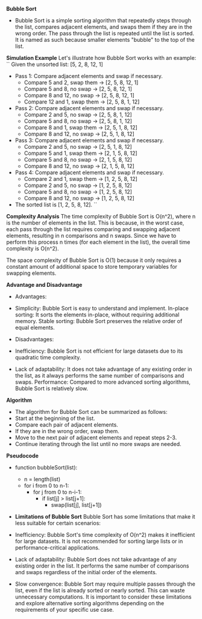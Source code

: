 
**Bubble Sort**
- Bubble Sort is a simple sorting algorithm that repeatedly steps through the list, compares adjacent elements, and swaps them if they are in the wrong order. The pass through the list is repeated until the list is sorted. It is named as such because smaller elements "bubble" to the top of the list.

**Simulation Example**
Let's illustrate how Bubble Sort works with an example:
``
Given the unsorted list: [5, 2, 8, 12, 1]
- Pass 1: Compare adjacent elements and swap if necessary.
  - Compare 5 and 2, swap them -> [2, 5, 8, 12, 1]
  - Compare 5 and 8, no swap -> [2, 5, 8, 12, 1]
  - Compare 8 and 12, no swap -> [2, 5, 8, 12, 1]
  - Compare 12 and 1, swap them -> [2, 5, 8, 1, 12]
- Pass 2: Compare adjacent elements and swap if necessary.
  - Compare 2 and 5, no swap -> [2, 5, 8, 1, 12]
  - Compare 5 and 8, no swap -> [2, 5, 8, 1, 12]
  - Compare 8 and 1, swap them -> [2, 5, 1, 8, 12]
  - Compare 8 and 12, no swap -> [2, 5, 1, 8, 12]
- Pass 3: Compare adjacent elements and swap if necessary.
  - Compare 2 and 5, no swap -> [2, 5, 1, 8, 12]
  - Compare 5 and 1, swap them -> [2, 1, 5, 8, 12]
  - Compare 5 and 8, no swap -> [2, 1, 5, 8, 12]
  - Compare 8 and 12, no swap -> [2, 1, 5, 8, 12]
- Pass 4: Compare adjacent elements and swap if necessary.
  - Compare 2 and 1, swap them -> [1, 2, 5, 8, 12]
  - Compare 2 and 5, no swap -> [1, 2, 5, 8, 12]
  - Compare 5 and 8, no swap -> [1, 2, 5, 8, 12]
  - Compare 8 and 12, no swap -> [1, 2, 5, 8, 12]
- The sorted list is [1, 2, 5, 8, 12].
``

**Complexity Analysis**
The time complexity of Bubble Sort is O(n^2), where n is the number of elements in the list. This is because, in the worst case, each pass through the list requires comparing and swapping adjacent elements, resulting in n comparisons and n swaps. Since we have to perform this process n times (for each element in the list), the overall time complexity is O(n^2).

The space complexity of Bubble Sort is O(1) because it only requires a constant amount of additional space to store temporary variables for swapping elements.

**Advantage and Disadvantage**
- Advantages:
- Simplicity: Bubble Sort is easy to understand and implement.
In-place sorting: It sorts the elements in-place, without requiring additional memory.
Stable sorting: Bubble Sort preserves the relative order of equal elements.

- Disadvantages:
- Inefficiency: Bubble Sort is not efficient for large datasets due to its quadratic time complexity.
- Lack of adaptability: It does not take advantage of any existing order in the list, as it always performs the same number of comparisons and swaps.
Performance: Compared to more advanced sorting algorithms, Bubble Sort is relatively slow.

**Algorithm**
- The algorithm for Bubble Sort can be summarized as follows:
- Start at the beginning of the list.
- Compare each pair of adjacent elements.
- If they are in the wrong order, swap them.
- Move to the next pair of adjacent elements and repeat steps 2-3.
- Continue iterating through the list until no more swaps are needed.

**Pseudocode**

- function bubbleSort(list):
    - n = length(list)
    - for i from 0 to n-1:
        - for j from 0 to n-i-1:
            - if list[j] > list[j+1]:
                - swap(list[j], list[j+1])


- **Limitations of Bubble Sort**
Bubble Sort has some limitations that make it less suitable for certain scenarios:
- Inefficiency: Bubble Sort's time complexity of O(n^2) makes it inefficient for large datasets. It is not recommended for sorting large lists or in performance-critical applications.

- Lack of adaptability: Bubble Sort does not take advantage of any existing order in the list. It performs the same number of comparisons and swaps regardless of the initial order of the elements.

- Slow convergence: Bubble Sort may require multiple passes through the list, even if the list is already sorted or nearly sorted. This can waste unnecessary computations.
It is important to consider these limitations and explore alternative sorting algorithms depending on the requirements of your specific use case.

